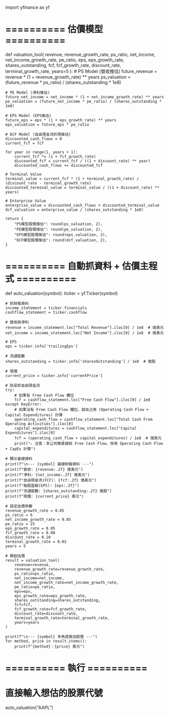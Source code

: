 import yfinance as yf

# ========== 估價模型 ==========

def valuation_tool(
    revenue, revenue_growth_rate, ps_ratio,
    net_income, net_income_growth_rate, pe_ratio,
    eps, eps_growth_rate,
    shares_outstanding,
    fcf, fcf_growth_rate, discount_rate, terminal_growth_rate,
    years=5
):
    # PS Model (營收推估)
    future_revenue = revenue * (1 + revenue_growth_rate) ** years
    ps_valuation = (future_revenue * ps_ratio) / (shares_outstanding * 1e8)

    # PE Model (淨利推估)
    future_net_income = net_income * (1 + net_income_growth_rate) ** years
    pe_valuation = (future_net_income * pe_ratio) / (shares_outstanding * 1e8)

    # EPS Model (EPS推估)
    future_eps = eps * (1 + eps_growth_rate) ** years
    eps_valuation = future_eps * pe_ratio

    # DCF Model (自由現金流折現推估)
    discounted_cash_flows = 0
    current_fcf = fcf

    for year in range(1, years + 1):
        current_fcf *= (1 + fcf_growth_rate)
        discounted_fcf = current_fcf / ((1 + discount_rate) ** year)
        discounted_cash_flows += discounted_fcf

    # Terminal Value
    terminal_value = current_fcf * (1 + terminal_growth_rate) / (discount_rate - terminal_growth_rate)
    discounted_terminal_value = terminal_value / ((1 + discount_rate) ** years)

    # Enterprise Value
    enterprise_value = discounted_cash_flows + discounted_terminal_value
    dcf_valuation = enterprise_value / (shares_outstanding * 1e8)

    return {
        "PS模型股價推估": round(ps_valuation, 2),
        "PE模型股價推估": round(pe_valuation, 2),
        "EPS模型股價推估": round(eps_valuation, 2),
        "DCF模型股價推估": round(dcf_valuation, 2),
    }

# ========== 自動抓資料 + 估價主程式 ==========

def auto_valuation(symbol):
    ticker = yf.Ticker(symbol)

    # 抓財報資料
    income_statement = ticker.financials
    cashflow_statement = ticker.cashflow

    # 營收與淨利
    revenue = income_statement.loc["Total Revenue"].iloc[0] / 1e8  # 億美元
    net_income = income_statement.loc["Net Income"].iloc[0] / 1e8  # 億美元

    # EPS
    eps = ticker.info['trailingEps']

    # 流通股數
    shares_outstanding = ticker.info['sharesOutstanding'] / 1e8  # 億股

    # 現價
    current_price = ticker.info['currentPrice']

    # 防呆抓自由現金流
    try:
        # 如果有 Free Cash Flow 欄位
        fcf = cashflow_statement.loc["Free Cash Flow"].iloc[0] / 1e8
    except KeyError:
        # 如果沒有 Free Cash Flow 欄位，就自己用 (Operating Cash Flow + Capital Expenditures) 計算
        operating_cash_flow = cashflow_statement.loc["Total Cash From Operating Activities"].iloc[0]
        capital_expenditures = cashflow_statement.loc["Capital Expenditures"].iloc[0]
        fcf = (operating_cash_flow + capital_expenditures) / 1e8  # 億美元
        print("⚠️ 注意：本公司無直接給 Free Cash Flow，改用 Operating Cash Flow + CapEx 計算")

    # 顯示基礎資料
    print(f"\n--- {symbol} 基礎財報資料 ---")
    print(f"營收: {revenue:.2f} 億美元")
    print(f"淨利: {net_income:.2f} 億美元")
    print(f"自由現金流(FCF): {fcf:.2f} 億美元")
    print(f"每股盈餘(EPS): {eps:.2f}")
    print(f"流通股數: {shares_outstanding:.2f} 億股")
    print(f"現價: {current_price} 美元")

    # 設定估價參數
    revenue_growth_rate = 0.05
    ps_ratio = 6
    net_income_growth_rate = 0.05
    pe_ratio = 25
    eps_growth_rate = 0.05
    fcf_growth_rate = 0.08
    discount_rate = 0.10
    terminal_growth_rate = 0.02
    years = 5

    # 開始估價
    result = valuation_tool(
        revenue=revenue,
        revenue_growth_rate=revenue_growth_rate,
        ps_ratio=ps_ratio,
        net_income=net_income,
        net_income_growth_rate=net_income_growth_rate,
        pe_ratio=pe_ratio,
        eps=eps,
        eps_growth_rate=eps_growth_rate,
        shares_outstanding=shares_outstanding,
        fcf=fcf,
        fcf_growth_rate=fcf_growth_rate,
        discount_rate=discount_rate,
        terminal_growth_rate=terminal_growth_rate,
        years=years
    )

    print(f"\n--- {symbol} 多角度推估股價 ---")
    for method, price in result.items():
        print(f"{method}：{price} 美元")

# ========== 執行 ==========

# 直接輸入想估的股票代號
auto_valuation("AAPL")